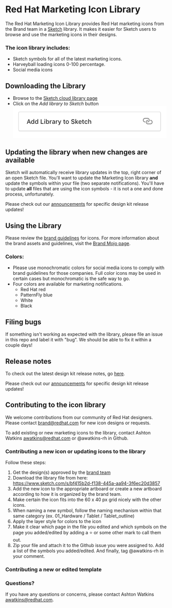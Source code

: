 # Red Hat Marketing Icon Library
The Red Hat Marketing Icon Library provides Red Hat marketing icons from the Brand team in a [Sketch](https://www.sketchapp.com/) library. It makes it easier for Sketch users to browse and use the marketing icons in their designs.

### The icon library includes:

* Sketch symbols for all of the latest marketing icons.
* Harveyball loading icons 0-100 percentage.
* Social media icons

## Downloading the Library
* Browse to the [Sketch cloud library page](https://www.sketch.com/s/bf415b2d-f138-445a-aa94-3f6ec20d3857)
* Click on the *Add library to Sketch* button ![Add library button](images/Sketch--add-library-button.png)

## Updating the library when new changes are available
Sketch will automatically receive library updates in the top, right corner of an open Sketch file. You'll want to update the Marketing Icon library **and** update the symbols within your file (two separate notifications). You'll have to update **all** files that are using the icon symbols - it is not a one and done process, unfortunately.

Please check out our [announcements](hhttps://github.com/rh-uxd/marketing-icons/blob/master/Announcements.md) for specific design kit release updates!

## Using the Library
Please review the [brand guidelines](https://docs.google.com/presentation/d/1hWN_blHI16nvj8ZoOF9E34d40rgpjeiWjNgZ4TB8JzY/edit) for icons. For more information about the brand assets and guidelines, visit the [Brand Mojo page](https://mojo.redhat.com/groups/brand-communities).

### Colors:
* Please use monochromatic colors for social media icons to comply with brand guidelines for those companies. Full color icons may be used in certain cases but monochromatic is the safe way to go.
* Four colors are available for marketing notifications.
  * Red Hat red
  * PatternFly blue
  * White
  * Black

## Filing bugs
If something isn't working as expected with the library, please file an issue in this repo and label it with "bug". We should be able to fix it within a couple days!

## Release notes
To check out the latest design kit release notes, go [here](https://github.com/rh-uxd/marketing-icons/blob/master/release-notes/).

Please check out our [announcements](https://github.com/rh-uxd/marketing-icons/blob/master/Announcements.md) for specific design kit release updates!

## Contributing to the icon library
We welcome contributions from our community of Red Hat designers. Please contact [brand@redhat.com](mailto:brand@redhat.com) for new icon designs or requests.  

To add existing or new marketing icons to the library, contact Ashton Watkins [awatkins@redhat.com](mailto:awatkins@redhat.com) or @awatkins-rh in Github.

### Contributing a new icon or updating icons to the library
Follow these steps:
1. Get the design(s) approved by the [brand team](mailto:brand@redhat.com)
1. Download the library file from here: https://www.sketch.com/s/bf415b2d-f138-445a-aa94-3f6ec20d3857
2. Add the new icon to the appropriate artboard or create a new artboard according to how it is organized by the brand team.
3. Make certain the icon fits into the 60 x 40 px grid nicely with the other icons.
4. When naming a new symbol, follow the naming mechanism within that same category (ex. 01_Hardware / Tablet / Tablet_outline)
5. Apply the layer style for colors to the icon
6. Make it clear which page in the file you edited and which symbols on the page you added/edited by adding a ⭐️ or some other mark to call them out.
7. Zip your file and attach it to the Github issue you were assigned to. Add a list of the symbols you added/edited. And finally, tag @awatkins-rh in your comment.
### Contributing a new or edited template

### Questions?
If you have any questions or concerns, please contact Ashton Watkins [awatkins@redhat.com](mailto:awatkins@redhat.com).
